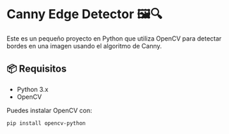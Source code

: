 # Canny Edge Detector 🖼️🔍

Este es un pequeño proyecto en Python que utiliza OpenCV para detectar bordes en una imagen usando el algoritmo de Canny.

## 📦 Requisitos

- Python 3.x
- OpenCV

Puedes instalar OpenCV con:

```bash
pip install opencv-python
